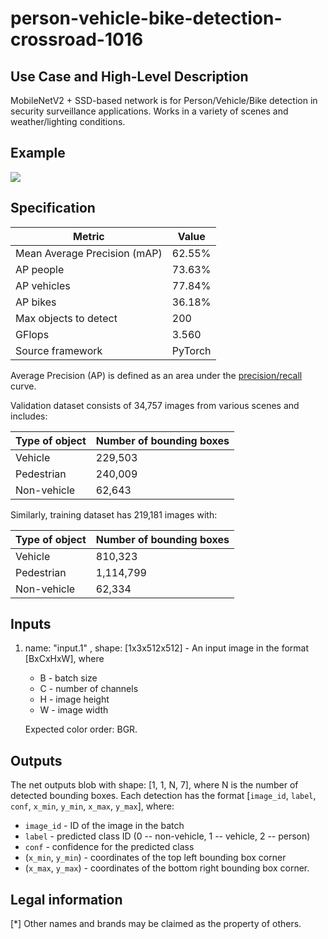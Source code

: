 # person-vehicle-bike-detection-crossroad-1016

## Use Case and High-Level Description

MobileNetV2 + SSD-based network is for Person/Vehicle/Bike detection in security
surveillance applications. Works in a variety of scenes and weather/lighting
conditions.

## Example

![](person-vehicle-bike-detection-crossroad-1016.png)

## Specification

| Metric                          | Value                                     |
|---------------------------------|-------------------------------------------|
| Mean Average Precision (mAP)    | 62.55%                                    |
| AP people                       | 73.63%                                    |
| AP vehicles                     | 77.84%                                    |
| AP bikes                        | 36.18%                                    |
| Max objects to detect           | 200                                       |
| GFlops                          | 3.560                                     |
| Source framework                | PyTorch                                   |

Average Precision (AP) is defined as an area under the
[precision/recall](https://en.wikipedia.org/wiki/Precision_and_recall)
curve.

Validation dataset consists of 34,757 images from various scenes and includes:

| Type of object | Number of bounding boxes |
|----------------|--------------------------|
| Vehicle        | 229,503                  |
| Pedestrian     | 240,009                  |
| Non-vehicle    | 62,643                   |

Similarly, training dataset has 219,181 images with:

| Type of object | Number of bounding boxes |
|----------------|--------------------------|
| Vehicle        | 810,323                  |
| Pedestrian     | 1,114,799                |
| Non-vehicle    | 62,334                   |

## Inputs

1. name: "input.1" , shape: [1x3x512x512] - An input image in the format [BxCxHxW],
   where
    - B - batch size
    - C - number of channels
    - H - image height
    - W - image width

   Expected color order: BGR.

## Outputs

The net outputs blob with shape: [1, 1, N, 7], where N is the number of detected
bounding boxes. Each detection has the format
  [`image_id`, `label`, `conf`, `x_min`, `y_min`, `x_max`, `y_max`], where:
  - `image_id` - ID of the image in the batch
  - `label` - predicted class ID (0 -- non-vehicle, 1 -- vehicle, 2 -- person)
  - `conf` - confidence for the predicted class
  - (`x_min`, `y_min`) - coordinates of the top left bounding box corner
  - (`x_max`, `y_max`) - coordinates of the bottom right bounding box corner.

## Legal information
[*] Other names and brands may be claimed as the property of others.

